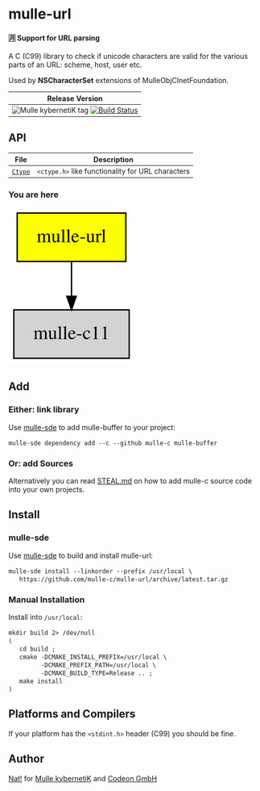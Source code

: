 # mulle-url

#### 🈷️ Support for URL parsing

A C (C99) library to check if unicode characters are valid for the various
parts of an URL: scheme, host, user etc.


Used by **NSCharacterSet** extensions of MulleObjCInetFoundation.


| Release Version
|-----------------------------------
| ![Mulle kybernetiK tag](https://img.shields.io/github/tag/mulle-c/mulle-url.svg?branch=release) [![Build Status](https://github.com/mulle-c/mulle-url/workflows/CI/badge.svg?branch=release)](https://github.com/mulle-c/mulle-url/actions)



## API

File                                    | Description
--------------------------------------- | ----------------------------------------
[`Ctype`](dox/API_CTYPE.md)             | `<ctype.h>` like functionality for URL characters


### You are here

![Overview](overview.dot.svg)


## Add

### Either: link library

Use [mulle-sde](//github.com/mulle-sde) to add mulle-buffer to your project:

```
mulle-sde dependency add --c --github mulle-c mulle-buffer
```

### Or: add Sources

Alternatively you can read [STEAL.md](//github.com/mulle-c11/dox/STEAL.md) on
how to add mulle-c source code into your own projects.


## Install

### mulle-sde

Use [mulle-sde](//github.com/mulle-sde) to build and install mulle-url:

```
mulle-sde install --linkorder --prefix /usr/local \
   https://github.com/mulle-c/mulle-url/archive/latest.tar.gz
```

### Manual Installation

Install into `/usr/local`:

```
mkdir build 2> /dev/null
(
   cd build ;
   cmake -DCMAKE_INSTALL_PREFIX=/usr/local \
         -DCMAKE_PREFIX_PATH=/usr/local \
         -DCMAKE_BUILD_TYPE=Release .. ;
   make install
)
```

## Platforms and Compilers

If your platform has the `<stdint.h>` header (C99) you should be fine.



## Author

[Nat!](//www.mulle-kybernetik.com/weblog) for
[Mulle kybernetiK](//www.mulle-kybernetik.com) and
[Codeon GmbH](//www.codeon.de)
